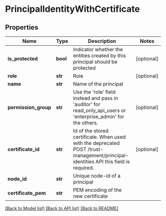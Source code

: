 # PrincipalIdentityWithCertificate

## Properties
Name | Type | Description | Notes
------------ | ------------- | ------------- | -------------
**is_protected** | **bool** | Indicator whether the entities created by this principal should be protected | [optional] 
**role** | **str** | Role | [optional] 
**name** | **str** | Name of the principal | 
**permission_group** | **str** | Use the &#x27;role&#x27; field instead and pass in &#x27;auditor&#x27; for read_only_api_users or &#x27;enterprise_admin&#x27; for the others. | [optional] 
**certificate_id** | **str** | Id of the stored certificate. When used with the deprecated POST /trust-management/principal-identities API this field is required. | [optional] 
**node_id** | **str** | Unique node-id of a principal | 
**certificate_pem** | **str** | PEM encoding of the new certificate | 

[[Back to Model list]](../README.md#documentation-for-models) [[Back to API list]](../README.md#documentation-for-api-endpoints) [[Back to README]](../README.md)

